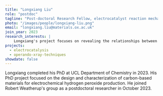```yaml
---
title: "Longxiang Liu"
role: "postdoc"
tagline: "Post-doctoral Research Fellow, electrocatalyst reaction mechanisms"
photo: "/images/people/longxiang-liu.png"
email: "longxiang.liu@materials.ox.ac.uk"
join_year: 2023
research_interests: |
    Longxiang's project focuses on revealing the relationships between the reaction mechanisms observed, the chemical state of the electrocatalysts, and their activity and stability under reaction conditions. Cutting-edge in-situ/operando X-ray techniques are used with homemade electrochemical cells. Additionally, he is interested in developing electrochemical cells for in-situ/operando infrared microscopy characterization.
projects:
  - electrocatalysis
  - operando-xray-techniques
showdate: false
---
```


Longxiang completed his PhD at UCL Department of Chemistry in 2023. His PhD project focused on the design and characterization of carbon-based materials for electrochemical hydrogen peroxide production. He joined Robert Weatherup's group as a postdoctoral researcher in October 2023. 
